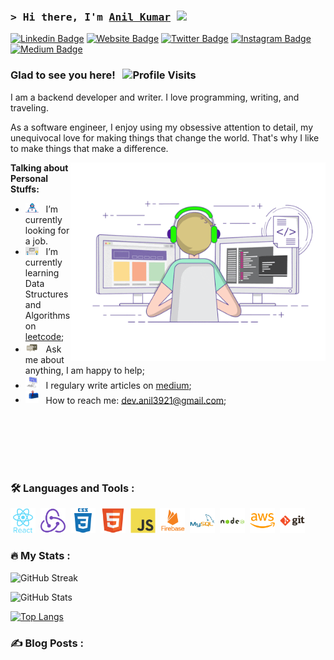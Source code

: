 ### <samp>&gt; Hi there, I'm <a href="https://kumaranil3921.netlify.app" target="_blank">Anil Kumar</a> <img src="https://media.giphy.com/media/hvRJCLFzcasrR4ia7z/giphy.gif" width="25"> </samp>
[![Linkedin Badge](https://img.shields.io/badge/-LinkedIn-0e76a8?style=flat-square&logo=Linkedin&logoColor=white)](https://linkedin.com/in/kumaranil3921)
[![Website Badge](https://img.shields.io/badge/Website-3b5998?style=flat-square&logo=google-chrome&logoColor=white)](https://kumaranil3921.netlify.app)
[![Twitter Badge](https://img.shields.io/badge/-Twitter-00acee?style=flat-square&logo=Twitter&logoColor=white)](https://twitter.com/kumaranil3921)
[![Instagram Badge](https://img.shields.io/badge/-Instagram-e4405f?style=flat-square&logo=Instagram&logoColor=white)](https://instagram.com/akr.anil/)
[![Medium Badge](https://img.shields.io/badge/medium-%2312100E.svg?&style=for-square&logo=medium&logoColor=white)](https://kumaranil3921.medium.com/)

### Glad to see you here! &nbsp; ![Profile Visits](https://komarev.com/ghpvc/?username=your-username)

I am a backend developer and writer. I love programming, writing, and traveling.

As a software engineer, I enjoy using my obsessive attention to detail, my unequivocal love for making things that change the world. That's why I like to make things that make a difference.

<img align="right" alt="GIF" src="https://github.com/kumaranil3921/kumaranil3921/blob/main/assets/coding.gif?raw=true" width="408" height="318" />


**Talking about Personal Stuffs:**

- <img src="https://github.com/kumaranil3921/kumaranil3921/blob/main/assets/developer.gif?raw=true" width="21" />&nbsp;&nbsp; I’m currently looking for a job.
- <img src="https://github.com/kumaranil3921/kumaranil3921/blob/main/assets/lightning.gif?raw=true" width="21" />&nbsp;&nbsp; I’m currently learning Data Structures and Algorithms on [leetcode](https://leetcode.com/kumaranil3921);
- <img src="https://github.com/kumaranil3921/kumaranil3921/blob/main/assets/message.gif?raw=true" width="21" />&nbsp;&nbsp; Ask me about anything, I am happy to help;
- <img src="https://github.com/kumaranil3921/kumaranil3921/blob/main/assets/laptop.gif?raw=true" width="21" />&nbsp;&nbsp; I regulary write articles on [medium](https://kumaranil3921.medium.com);
- <img src="https://github.com/kumaranil3921/kumaranil3921/blob/main/assets/letterbox.gif?raw=true" width="21" />&nbsp;&nbsp; How to reach me: dev.anil3921@gmail.com;
<!-- - <img src="https://github.com/kumaranil3921/kumaranil3921/blob/main/assets/doc.gif?raw=true" width="21" />&nbsp;&nbsp; [Resume](https://kumaranil3921.netlify.app/Resume.pdf). -->


</br></br></br></br></br>


### :hammer_and_wrench: Languages and Tools :

<div>

  <img src="https://github.com/devicons/devicon/blob/master/icons/react/react-original-wordmark.svg" title="React" alt="React" width="40" height="40"/>&nbsp;
  <img src="https://github.com/devicons/devicon/blob/master/icons/redux/redux-original.svg" title="Redux" alt="Redux " width="40" height="40"/>&nbsp;
  <img src="https://github.com/devicons/devicon/blob/master/icons/css3/css3-plain-wordmark.svg"  title="CSS3" alt="CSS" width="40" height="40"/>&nbsp;
  <img src="https://github.com/devicons/devicon/blob/master/icons/html5/html5-original.svg" title="HTML5" alt="HTML" width="40" height="40"/>&nbsp;
  <img src="https://github.com/devicons/devicon/blob/master/icons/javascript/javascript-original.svg" title="JavaScript" alt="JavaScript" width="40" height="40"/>&nbsp;
  <img src="https://github.com/devicons/devicon/blob/master/icons/firebase/firebase-plain-wordmark.svg" title="Firebase" alt="Firebase" width="40" height="40"/>&nbsp;
  <img src="https://github.com/devicons/devicon/blob/master/icons/mysql/mysql-original-wordmark.svg" title="MySQL"  alt="MySQL" width="40" height="40"/>&nbsp;
  <img src="https://github.com/devicons/devicon/blob/master/icons/nodejs/nodejs-original-wordmark.svg" title="NodeJS" alt="NodeJS" width="40" height="40"/>&nbsp;
  <img src="https://github.com/devicons/devicon/blob/master/icons/amazonwebservices/amazonwebservices-plain-wordmark.svg" title="AWS" alt="AWS" width="40" height="40"/>&nbsp;
  <img src="https://github.com/devicons/devicon/blob/master/icons/git/git-original-wordmark.svg" title="Git" alt="Git" width="40" height="40"/>&nbsp;
</div>

<!-- 📈 **My GitHub Stats:**

<p>
  <img height="180em" src="https://github-readme-stats.vercel.app/api?username=kumaranil3921&show_icons=true&hide_border=true&&count_private=true&include_all_commits=true" />
  <img height="180em" src="https://github-readme-stats.vercel.app/api/top-langs/?username=kumaranil3921&exclude_repo=KNN-Image-Classification&show_icons=true&hide_border=true&layout=compact&langs_count=8"/>
</p> -->



### :fire: My Stats :

![GitHub Streak](https://streak-stats.demolab.com?user=kumaranil3921&theme=whatsapp-dark&hide_border=true)

![GitHub Stats](https://github-readme-stats.vercel.app/api?username=kumaranil3921&show_icons=true&count_private=true&theme=dark)

[![Top Langs](https://github-readme-stats.vercel.app/api/top-langs/?username=kumaranil3921&layout=compact&theme=vision-friendly-dark)](https://github.com/anuraghazra/github-readme-stats)



### :writing_hand: Blog Posts :

<!-- BLOG-POST-LIST:START -->
<!-- BLOG-POST-LIST:END -->
